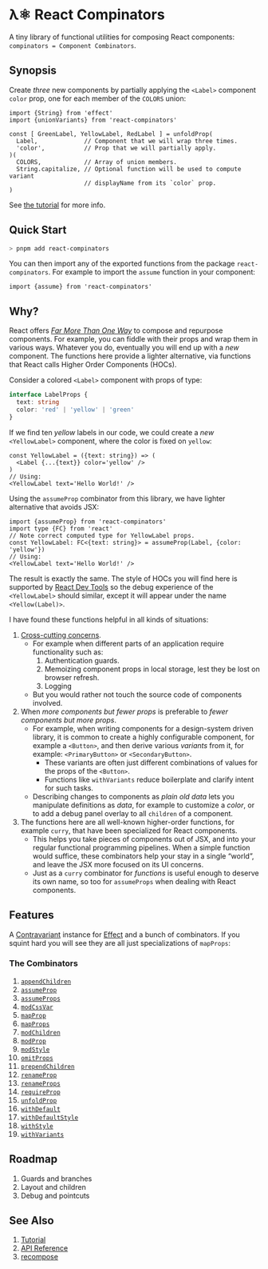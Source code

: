 # λ⚛ React Compinators

A tiny library of functional utilities for composing React components:
`compinators = Component Combinators`.

## Synopsis

Create _three_ new components by partially applying the `<Label>` component
`color` prop, one for each member of the `COLORS` union:

```tsx
import {String} from 'effect'
import {unionVariants} from 'react-compinators'

const [ GreenLabel, YellowLabel, RedLabel ] = unfoldProp(
  Label,             // Component that we will wrap three times.
  'color',           // Prop that we will partially apply.
)(
  COLORS,            // Array of union members.
  String.capitalize, // Optional function will be used to compute variant
                     // displayName from its `color` prop.
) 
```

See [the tutorial](https://middle-ages.github.io/react-compinators-docs/iframe.html?viewMode=docs&id=tutorial--docs) for more info.

## Quick Start

```sh
> pnpm add react-compinators
```

You can then import any of the exported functions from the package
`react-compinators`. For example to import the `assume` function in your
component:

```tsx
import {assume} from 'react-compinators'
```

## Why?

React offers
[_Far More Than One Way_](https://wiki.c2.com/?ThereIsMoreThanOneWayToDoIt)
to compose and repurpose components. For example, you can fiddle with their
props and wrap them in various ways. Whatever you do, eventually you will end up
with a _new_ component. The functions here provide a lighter alternative, via
functions that React calls Higher Order Components (HOCs).

Consider a colored `<Label>` component with props of type:

```ts
interface LabelProps {
  text: string
  color: 'red' | 'yellow' | 'green'
}
```

If we find ten _yellow_ labels in our code, we could create a _new_
`<YellowLabel>` component, where the color is fixed on `yellow`:

```tsx
const YellowLabel = ({text: string}) => (
  <Label {...{text}} color='yellow' />
)
// Using:
<YellowLabel text='Hello World!' />
```

Using the `assumeProp` combinator from this library, we have lighter alternative that avoids JSX:

```tsx
import {assumeProp} from 'react-compinators'
import type {FC} from 'react'
// Note correct computed type for YellowLabel props.
const YellowLabel: FC<{text: string}> = assumeProp(Label, {color: 'yellow'})
// Using:
<YellowLabel text='Hello World!' />
```

The result is exactly the same. The style of HOCs you will find here is
supported by [React Dev Tools](https://react.dev/learn/react-developer-tools)
so the debug experience of the `<YellowLabel>` should similar, except it will
appear under the name `<Yellow(Label)>`.

I have found these functions helpful in all kinds of situations:

1. [Cross-cutting concerns](https://en.wikipedia.org/wiki/Cross-cutting_concern).
   - For example when different parts of an application require functionality
     such as:
     1. Authentication guards.
     2. Memoizing component props in local storage, lest they be lost on browser refresh.
     3. Logging
   - But you would rather not touch the source code of components involved.
2. When _more components but fewer props_ is preferable to
   _fewer components but more props_.
     - For example, when writing components for a design-system driven library,
      it is common to create a highly configurable component, for example a
      `<Button>`, and then derive various _variants_ from it, for example:
      `<PrimaryButton>` or `<SecondaryButton>`.
       - These variants are often just different combinations of values for the
           props of the `<Button>`.
       - Functions like `withVariants` reduce boilerplate and clarify intent for
       such tasks.
     - Describing changes to components as _plain old data_ lets you manipulate
       definitions as _data_, for example to customize a _color_, or to add a
       debug panel overlay to all `children` of a component.
3. The functions here are all well-known higher-order functions, for example
   `curry`, that have been specialized for React components.
   - This helps you take pieces of components out of JSX, and into your regular
     functional programming pipelines. When a simple function would suffice,
     these combinators help your stay in a single “world”, and leave the JSX
     more focused on its UI concerns.
   - Just as a `curry` combinator for _functions_ is useful enough to deserve
     its own name, so too for `assumeProps` when dealing with React components.

## Features

A [Contravariant](https://github.com/Effect-TS/effect/blob/main/packages/typeclass/src/Contravariant.ts)
instance for [Effect](https://effect.website/) and a bunch of combinators. If
you squint hard you will see they are all just specializations of `mapProps`:

### The Combinators

1. [`appendChildren`](https://middle-ages.github.io/react-compinators-docs/docs/functions/appendChildren.html)
2. [`assumeProp`](https://middle-ages.github.io/react-compinators-docs/docs/functions/assumeProp.html)
3. [`assumeProps`](https://middle-ages.github.io/react-compinators-docs/docs/functions/assumeProps.html)
4. [`modCssVar`](https://middle-ages.github.io/react-compinators-docs/docs/functions/modCssVar.html)
5. [`mapProp`](https://middle-ages.github.io/react-compinators-docs/docs/functions/mapProp.html)
6. [`mapProps`](https://middle-ages.github.io/react-compinators-docs/docs/functions/mapProps.html)
7. [`modChildren`](https://middle-ages.github.io/react-compinators-docs/docs/functions/modChildren.html)
8. [`modProp`](https://middle-ages.github.io/react-compinators-docs/docs/functions/modProp.html)
9. [`modStyle`](https://middle-ages.github.io/react-compinators-docs/docs/functions/modStyle.html)
10. [`omitProps`](https://middle-ages.github.io/react-compinators-docs/docs/functions/omitProps.html)
11. [`prependChildren`](https://middle-ages.github.io/react-compinators-docs/docs/functions/prependChildren.html)
12. [`renameProp`](https://middle-ages.github.io/react-compinators-docs/docs/functions/renameProp.html)
13. [`renameProps`](https://middle-ages.github.io/react-compinators-docs/docs/functions/renameProps.html)
14. [`requireProp`](https://middle-ages.github.io/react-compinators-docs/docs/functions/requireProp.html)
15. [`unfoldProp`](https://middle-ages.github.io/react-compinators-docs/docs/functions/unfoldProp.html)
16. [`withDefault`](https://middle-ages.github.io/react-compinators-docs/docs/functions/withDefault.html)
17. [`withDefaultStyle`](https://middle-ages.github.io/react-compinators-docs/docs/functions/withDefaultStyle.html)
18. [`withStyle`](https://middle-ages.github.io/react-compinators-docs/docs/functions/withStyle.html)
19. [`withVariants`](https://middle-ages.github.io/react-compinators-docs/docs/functions/withVariants.html)

## Roadmap

1. Guards and branches
2. Layout and children
3. Debug and pointcuts

## See Also

1. [Tutorial](https://middle-ages.github.io/react-compinators-docs/iframe.html?viewMode=docs&id=tutorial--docs)
2. [API Reference](https://middle-ages.github.io/react-compinators-docs/docs)
3. [recompose](https://www.npmjs.com/package/recompose)
